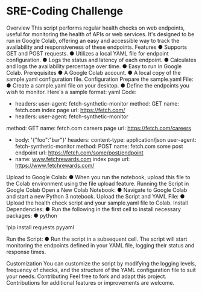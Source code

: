 # SRE-Coding Challenge 

Overview
This script performs regular health checks on web endpoints, useful for monitoring the
health of APIs or web services. It's designed to be run in Google Colab, offering an easy and
accessible way to track the availability and responsiveness of these endpoints.
Features
● Supports GET and POST requests.
● Utilizes a local YAML file for endpoint configuration.
● Logs the status and latency of each endpoint.
● Calculates and logs the availability percentage over time.
● Easy to run in Google Colab.
Prerequisites
● A Google Colab account.
● A local copy of the sample.yaml configuration file.
Configuration
Prepare the sample.yaml File:
● Create a sample.yaml file on your desktop.
● Define the endpoints you wish to monitor. Here&#39;s a sample format:
yaml
Code:
- headers:
user-agent: fetch-synthetic-monitor
method: GET
name: fetch.com index page
url: https://fetch.com/
- headers:
user-agent: fetch-synthetic-monitor

method: GET
name: fetch.com careers page
url: https://fetch.com/careers
- body: &#39;{&quot;foo&quot;:&quot;bar&quot;}&#39;
headers:
content-type: application/json
user-agent: fetch-synthetic-monitor
method: POST
name: fetch.com some post endpoint
url: https://fetch.com/some/post/endpoint
- name: www.fetchrewards.com index page
url: https://www.fetchrewards.com/

Upload to Google Colab:
● When you run the notebook, upload this file to the Colab environment using
the file upload feature.
Running the Script in Google Colab
Open a New Colab Notebook:
● Navigate to Google Colab and start a new Python 3 notebook.
Upload the Script and YAML File:
● Upload the health check script and your sample.yaml file to Colab.
Install Dependencies:
● Run the following in the first cell to install necessary packages:
● python

!pip install requests pyyaml

Run the Script:
● Run the script in a subsequent cell. The script will start monitoring the
endpoints defined in your YAML file, logging their status and response times.

Customization
You can customize the script by modifying the logging levels, frequency of checks, and the
structure of the YAML configuration file to suit your needs.
Contributing
Feel free to fork and adapt this project. Contributions for additional features or
improvements are welcome.
